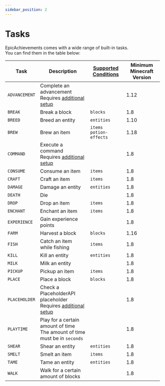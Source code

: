 ```yaml
---
sidebar_position: 2
---
```


# Tasks

EpicAchievements comes with a wide range of built-in tasks. <br/>
You can find them in the table below:

| Task          | Description                                                                           | [Supported Conditions](/epicachievements/configuration/conditions) | Minimum Minecraft Version |
|---------------|---------------------------------------------------------------------------------------|--------------------------------------------------------------------|---------------------------|
| `ADVANCEMENT` | Complete an advancement<br/>Requires [additional setup](tasks/advancement)            |                                                                    | 1.12                      |
| `BREAK`       | Break a block                                                                         | `blocks`                                                           | 1.8                       |
| `BREED`       | Breed an entity                                                                       | `entities`                                                         | 1.10                      |
| `BREW`        | Brew an item                                                                          | `items`<br/>`potion-effects`                                       | 1.18                      |
| `COMMAND`     | Execute a command<br/>Requires [additional setup](tasks/command)                      |                                                                    | 1.8                       |
| `CONSUME`     | Consume an item                                                                       | `items`                                                            | 1.8                       |
| `CRAFT`       | Craft an item                                                                         | `items`                                                            | 1.8                       |
| `DAMAGE`      | Damage an entity                                                                      | `entities`                                                         | 1.8                       |
| `DEATH`       | Die                                                                                   |                                                                    | 1.8                       |
| `DROP`        | Drop an item                                                                          | `items`                                                            | 1.8                       |
| `ENCHANT`     | Enchant an item                                                                       | `items`                                                            | 1.8                       |
| `EXPERIENCE`  | Gain experience points                                                                |                                                                    | 1.8                       |
| `FARM`        | Harvest a block                                                                       | `blocks`                                                           | 1.16                      |
| `FISH`        | Catch an item while fishing                                                           | `items`                                                            | 1.8                       |
| `KILL`        | Kill an entity                                                                        | `entities`                                                         | 1.8                       |
| `MILK`        | Milk an entity                                                                        |                                                                    | 1.8                       |
| `PICKUP`      | Pickup an item                                                                        | `items`                                                            | 1.8                       |
| `PLACE`       | Place a block                                                                         | `blocks`                                                           | 1.8                       |
| `PLACEHOLDER` | Check a PlaceholderAPI placeholder<br/>Requires [additional setup](tasks/placeholder) |                                                                    | 1.8                       |
| `PLAYTIME`    | Play for a certain amount of time<br/>The amount of time must be in `seconds`         |                                                                    | 1.8                       |
| `SHEAR`       | Shear an entity                                                                       | `entities`                                                         | 1.8                       |
| `SMELT`       | Smelt an item                                                                         | `items`                                                            | 1.8                       |
| `TAME`        | Tame an entity                                                                        | `entities`                                                         | 1.8                       |
| `WALK`        | Walk for a certain amount of blocks                                                   |                                                                    | 1.8                       |
